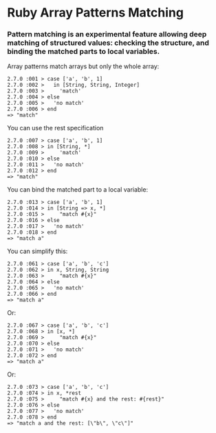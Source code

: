 # Ruby Array Patterns Matching

### Pattern matching is an experimental feature allowing deep matching of structured values: checking the structure, and binding the matched parts to local variables.

Array patterns match arrays but only the whole array:

```
2.7.0 :001 > case ['a', 'b', 1]
2.7.0 :002 >   in [String, String, Integer]
2.7.0 :003 >     'match'
2.7.0 :004 > else
2.7.0 :005 >   'no match'
2.7.0 :006 > end
=> "match"
```

You can use the rest specification

```
2.7.0 :007 > case ['a', 'b', 1]
2.7.0 :008 > in [String, *]
2.7.0 :009 >     'match'
2.7.0 :010 > else
2.7.0 :011 >   'no match'
2.7.0 :012 > end
=> "match"
```

You can bind the matched part to a local variable:

```
2.7.0 :013 > case ['a', 'b', 1]
2.7.0 :014 > in [String => x, *]
2.7.0 :015 >     "match #{x}"
2.7.0 :016 > else
2.7.0 :017 >   'no match'
2.7.0 :018 > end
=> "match a"
```

You can simplify this:

```
2.7.0 :061 > case ['a', 'b', 'c']
2.7.0 :062 > in x, String, String
2.7.0 :063 >     "match #{x}"
2.7.0 :064 > else
2.7.0 :065 >   'no match'
2.7.0 :066 > end
=> "match a"
```

Or:

```
2.7.0 :067 > case ['a', 'b', 'c']
2.7.0 :068 > in [x, *]
2.7.0 :069 >     "match #{x}"
2.7.0 :070 > else
2.7.0 :071 >   'no match'
2.7.0 :072 > end
=> "match a"
```

Or:

```
2.7.0 :073 > case ['a', 'b', 'c']
2.7.0 :074 > in x, *rest
2.7.0 :075 >     "match #{x} and the rest: #{rest}"
2.7.0 :076 > else
2.7.0 :077 >   'no match'
2.7.0 :078 > end
=> "match a and the rest: [\"b\", \"c\"]"
```